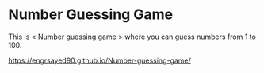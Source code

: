 # Number Guessing Game
This is  < Number guessing game > where you can guess numbers from 1 to 100. 

https://engrsayed90.github.io/Number-guessing-game/
